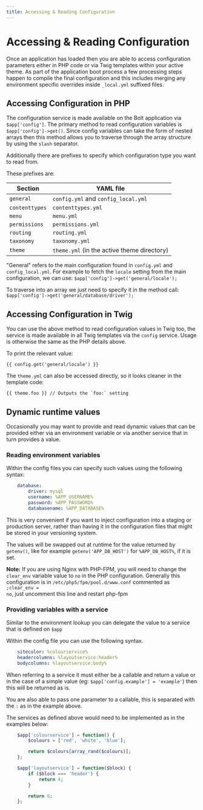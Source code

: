 ```yaml
---
title: Accessing & Reading Configuration
---
```

Accessing & Reading Configuration
=================================

Once an application has loaded then you are able to access configuration
parameters either in PHP code or via Twig templates within your active theme.
As part of the application boot process a few processing steps happen to
compile the final configuration and this includes merging any environment
specific overrides inside `_local.yml`  suffixed files.

Accessing Configuration in PHP
------------------------------

The configuration service is made available on the Bolt application via `$app['config']`.
The primary method to read configuration variables is `$app['config']->get()`.
Since config variables can take the form of nested arrays then this method
allows you to traverse through the array structure by using the `slash`
separator.

Additionally there are prefixes to specify which configuration type you want to
read from.

These prefixes are:

| Section        | YAML file |
| ---------------| --------- |
| `general`      | `config.yml` and `config_local.yml`
| `contenttypes` | `contenttypes.yml`
| `menu`         | `menu.yml`
| `permissions`  | `permissions.yml`
| `routing`      | `routing.yml`
| `taxonomy`     | `taxonomy.yml`
| `theme`        | `theme.yml` (in the active theme directory)

"General" refers to the main configuration found in `config.yml` and
`config_local.yml`. For example to fetch the `locale` setting from the main
configuration, we can use: `$app['config']->get('general/locale');`

To traverse into an array we just need to specify it in the method call:
`$app['config']->get('general/database/driver');`

Accessing Configuration in Twig
-------------------------------

You can use the above method to read configuration values in Twig too, the
service is made available in all Twig templates via the `config` service. Usage
is otherwise the same as the PHP details above.

To print the relevant value:

```twig
{{ config.get('general/locale') }}
```

The `theme.yml` can also be accessed directly, so it looks cleaner in the
template code:

```twig
{{ theme.foo }} // Outputs the `foo:` setting
```

Dynamic runtime values
----------------------

Occasionally you may want to provide and read dynamic values that can be
provided either via an environment variable or via another service that in turn
provides a value.

### Reading environment variables

Within the config files you can specify such values using the following syntax:

```yaml
    database:
        driver: mysql
        username: %APP_USERNAME%
        password: %APP_PASSWORD%
        databasename: %APP_DATABASE%
```

This is very convenient if you want to inject configuration into a staging or
production server, rather than having it in the configuration files that might
be stored in your versioning system.

The values will be swapped out at runtime for the value returned by `getenv()`,
like for example `getenv('APP_DB_HOST')` for `%APP_DB_HOST%`, if it is set.

<p class="note"><strong>Note:</strong> If you are using Nginx with PHP-FPM, you
will need to change the <code>clear_env</code> variable value to
<code>no</code> in the PHP configuration. Generally this configuration is in
<code>/etc/php5/fpm/pool.d/www.conf</code> commented as <code>;clear_env =
no</code>, just uncomment this line and restart php-fpm</p>

### Providing variables with a service

Similar to the environment lookup you can delegate the value to a service that
is defined on `$app`

Within the config file you can use the following syntax.

```yaml
    sitecolor: %colourservice%
    headercolumns: %layoutservice:header%
    bodycolumns: %layoutservice:body%
```

When referring to a service it must either be a callable and return a value
or in the case of a simple value (eg: `$app['config.example'] = 'example'`)
then this will be returned as is.

You are also able to pass one parameter to a callable, this is separated with
the `:` as in the example above.

The services as defined above would need to be implemented as in the examples
below:

```php
    $app['colourservice'] = function() {
        $colours = ['red', 'white', 'blue'];

        return $colours[array_rand($colours)];
    };

    $app['layoutservice'] = function($block) {
        if ($block === 'header') {
            return 4;
        }

        return 6;
    };
```
